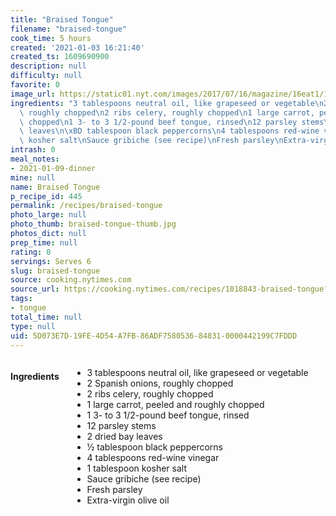 ```yaml
---
title: "Braised Tongue"
filename: "braised-tongue"
cook_time: 5 hours
created: '2021-01-03 16:21:40'
created_ts: 1609690900
description: null
difficulty: null
favorite: 0
image_url: https://static01.nyt.com/images/2017/07/16/magazine/16eat1/16mag-16eat.t_CA0-articleLarge.jpg
ingredients: "3 tablespoons neutral oil, like grapeseed or vegetable\n2 Spanish onions,\
  \ roughly chopped\n2 ribs celery, roughly chopped\n1 large carrot, peeled and roughly\
  \ chopped\n1 3- to 3 1/2-pound beef tongue, rinsed\n12 parsley stems\n2 dried bay\
  \ leaves\n\xBD tablespoon black peppercorns\n4 tablespoons red-wine vinegar\n1 tablespoon\
  \ kosher salt\nSauce gribiche (see recipe)\nFresh parsley\nExtra-virgin olive oil"
intrash: 0
meal_notes:
- 2021-01-09-dinner
mine: null
name: Braised Tongue
p_recipe_id: 445
permalink: /recipes/braised-tongue
photo_large: null
photo_thumb: braised-tongue-thumb.jpg
photos_dict: null
prep_time: null
rating: 0
servings: Serves 6
slug: braised-tongue
source: cooking.nytimes.com
source_url: https://cooking.nytimes.com/recipes/1018843-braised-tongue?smid=ck-recipe-iOS-share
tags:
- tongue
total_time: null
type: null
uid: 5D073E7D-19FE-4D54-A7FB-86ADF7580536-84831-0000442199C7FDDD
---
```

<div class="large-8 medium-7 columns" id="writeup">	</div><!-- #writeup -->
</div><!-- #row-one -->
<div class="row" id="row-two">	<div class="medium-4 small-5 columns" id="ingredients"><h4>Ingredients</h4><div class="box box-ingredients content"><ul>
<li>3 tablespoons neutral oil, like grapeseed or vegetable</li>
<li>2 Spanish onions, roughly chopped</li>
<li>2 ribs celery, roughly chopped</li>
<li>1 large carrot, peeled and roughly chopped</li>
<li>1 3- to 3 1/2-pound beef tongue, rinsed</li>
<li>12 parsley stems</li>
<li>2 dried bay leaves</li>
<li>½ tablespoon black peppercorns</li>
<li>4 tablespoons red-wine vinegar</li>
<li>1 tablespoon kosher salt</li>
<li>Sauce gribiche (see recipe)</li>
<li>Fresh parsley</li>
<li>Extra-virgin olive oil</li>
</ul>
</div>	</div>	<div class="medium-6 small-7 columns" id="directions">	</div>